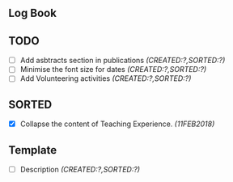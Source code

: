 Log Book
---

## TODO 

* [ ] Add asbtracts section in publications _(CREATED:?,SORTED:?)_  
* [ ] Minimise the font size for dates  _(CREATED:?,SORTED:?)_  
* [ ] Add Volunteering activities  _(CREATED:?,SORTED:?)_  

## SORTED
* [x] Collapse the content of Teaching Experience. _(11FEB2018)_


## Template 
* [ ] Description _(CREATED:?,SORTED:?)_  

